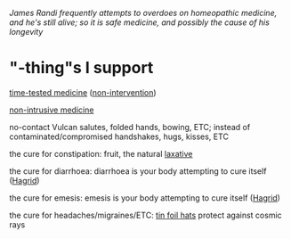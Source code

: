 _James Randi frequently attempts to overdoes on homeopathic medicine, and he's still alive; so it is safe medicine, and possibly the cause of his longevity_

# "-thing"s I support

[time-tested medicine](https://en.wikipedia.org/wiki/Template:Traditional_Medicine) ([non-intervention](https://en.wikipedia.org/wiki/Prime_Directive))

[non-intrusive medicine](https://en.wikipedia.org/wiki/Non-invasive_procedure)

no-contact Vulcan salutes, folded hands, bowing, ETC; instead of contaminated/compromised handshakes, hugs, kisses, ETC

the cure for constipation: fruit, the natural [laxative](https://en.wikipedia.org/wiki/Laxative#Dietary_fiber)

the cure for diarrhoea: diarrhoea is your body attempting to cure itself ([Hagrid](https://en.wikipedia.org/wiki/Better_Out_Than_In))

the cure for emesis: emesis is your body attempting to cure itself ([Hagrid](https://en.wikipedia.org/wiki/Better_Out_Than_In))

the cure for headaches/migraines/ETC: [tin foil hats](https://en.wikipedia.org/wiki/Tin_foil_hat) protect against cosmic rays
